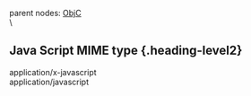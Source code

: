parent nodes: [ObjC](ObjC.html)\
\

Java Script MIME type {.heading-level2}
---------------------

application/x-javascript\
 application/javascript
